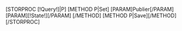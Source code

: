 [STORPROC [!Query!]|P]
	[METHOD P|Set]
		[PARAM]Publier[/PARAM]
		[PARAM][!State!][/PARAM]
	[/METHOD]
	[METHOD P|Save][/METHOD]
[/STORPROC]